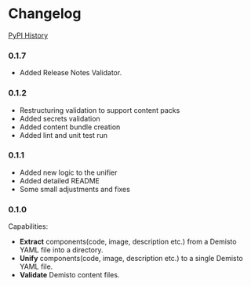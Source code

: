 # Changelog

[PyPI History][1]

[1]: https://pypi.org/project/demisto-sdk/#history
### 0.1.7
* Added Release Notes Validator.

### 0.1.2
* Restructuring validation to support content packs
* Added secrets validation
* Added content bundle creation
* Added lint and unit test run

### 0.1.1

* Added new logic to the unifier
* Added detailed README
* Some small adjustments and fixes

### 0.1.0

Capabilities:
* **Extract** components(code, image, description etc.) from a Demisto YAML file into a directory.
* **Unify** components(code, image, description etc.) to a single Demisto YAML file.
* **Validate** Demisto content files.
